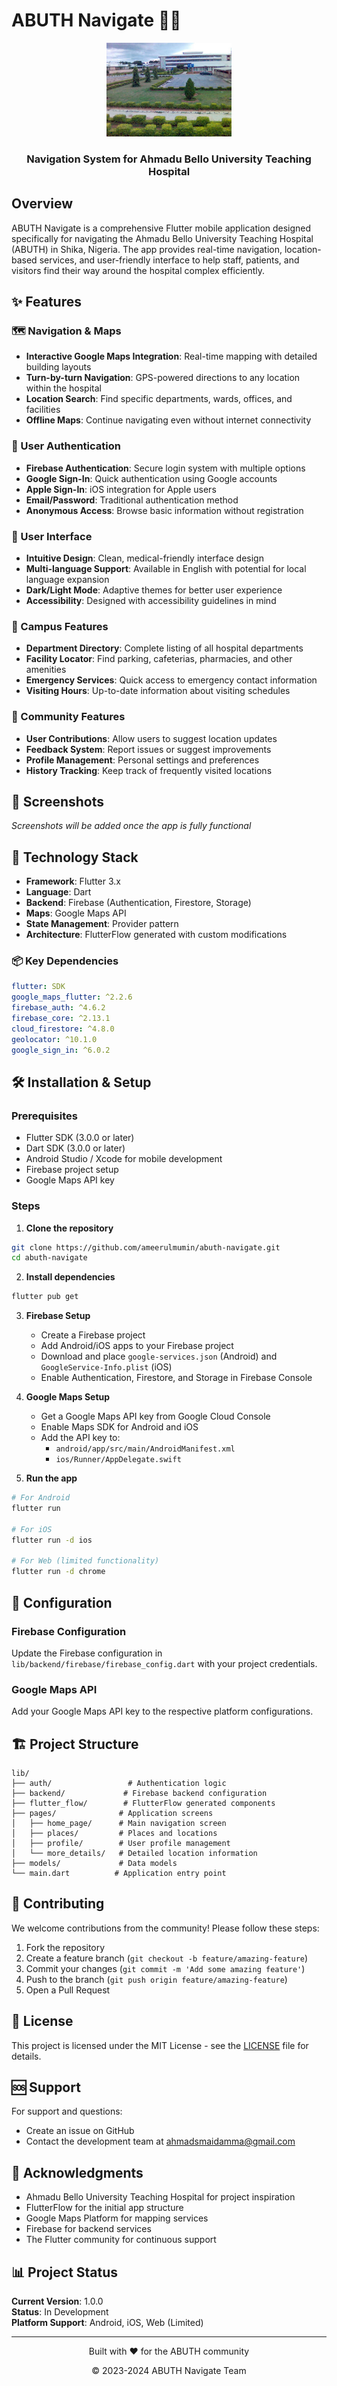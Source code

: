 # ABUTH Navigate 🏥📍

<div align="center">
  <img src="assets/images/ABUTH_SHIKA.jpg" alt="ABUTH Logo" width="200"/>
  <h3>Navigation System for Ahmadu Bello University Teaching Hospital</h3>
</div>

## Overview

ABUTH Navigate is a comprehensive Flutter mobile application designed specifically for navigating the Ahmadu Bello University Teaching Hospital (ABUTH) in Shika, Nigeria. The app provides real-time navigation, location-based services, and user-friendly interface to help staff, patients, and visitors find their way around the hospital complex efficiently.

## ✨ Features

### 🗺️ Navigation & Maps
- **Interactive Google Maps Integration**: Real-time mapping with detailed building layouts
- **Turn-by-turn Navigation**: GPS-powered directions to any location within the hospital 
- **Location Search**: Find specific departments, wards, offices, and facilities
- **Offline Maps**: Continue navigating even without internet connectivity

### 🔐 User Authentication
- **Firebase Authentication**: Secure login system with multiple options
- **Google Sign-In**: Quick authentication using Google accounts
- **Apple Sign-In**: iOS integration for Apple users
- **Email/Password**: Traditional authentication method
- **Anonymous Access**: Browse basic information without registration

### 📱 User Interface
- **Intuitive Design**: Clean, medical-friendly interface design
- **Multi-language Support**: Available in English with potential for local language expansion
- **Dark/Light Mode**: Adaptive themes for better user experience
- **Accessibility**: Designed with accessibility guidelines in mind

### 🏢 Campus Features
- **Department Directory**: Complete listing of all hospital departments
- **Facility Locator**: Find parking, cafeterias, pharmacies, and other amenities
- **Emergency Services**: Quick access to emergency contact information
- **Visiting Hours**: Up-to-date information about visiting schedules

### 👥 Community Features
- **User Contributions**: Allow users to suggest location updates
- **Feedback System**: Report issues or suggest improvements
- **Profile Management**: Personal settings and preferences
- **History Tracking**: Keep track of frequently visited locations

## 📱 Screenshots

*Screenshots will be added once the app is fully functional*

## 🚀 Technology Stack

- **Framework**: Flutter 3.x
- **Language**: Dart
- **Backend**: Firebase (Authentication, Firestore, Storage)
- **Maps**: Google Maps API
- **State Management**: Provider pattern
- **Architecture**: FlutterFlow generated with custom modifications

### 📦 Key Dependencies
```yaml
flutter: SDK
google_maps_flutter: ^2.2.6
firebase_auth: ^4.6.2
firebase_core: ^2.13.1
cloud_firestore: ^4.8.0
geolocator: ^10.1.0
google_sign_in: ^6.0.2
```

## 🛠️ Installation & Setup

### Prerequisites
- Flutter SDK (3.0.0 or later)
- Dart SDK (3.0.0 or later)
- Android Studio / Xcode for mobile development
- Firebase project setup
- Google Maps API key

### Steps

1. **Clone the repository**
```bash
git clone https://github.com/ameerulmumin/abuth-navigate.git
cd abuth-navigate
```

2. **Install dependencies**
```bash
flutter pub get
```

3. **Firebase Setup**
   - Create a Firebase project
   - Add Android/iOS apps to your Firebase project
   - Download and place `google-services.json` (Android) and `GoogleService-Info.plist` (iOS)
   - Enable Authentication, Firestore, and Storage in Firebase Console

4. **Google Maps Setup**
   - Get a Google Maps API key from Google Cloud Console
   - Enable Maps SDK for Android and iOS
   - Add the API key to:
     - `android/app/src/main/AndroidManifest.xml`
     - `ios/Runner/AppDelegate.swift`

5. **Run the app**
```bash
# For Android
flutter run

# For iOS
flutter run -d ios

# For Web (limited functionality)
flutter run -d chrome
```

## 🔧 Configuration

### Firebase Configuration
Update the Firebase configuration in `lib/backend/firebase/firebase_config.dart` with your project credentials.

### Google Maps API
Add your Google Maps API key to the respective platform configurations.

## 🏗️ Project Structure

```
lib/
├── auth/                 # Authentication logic
├── backend/             # Firebase backend configuration
├── flutter_flow/        # FlutterFlow generated components
├── pages/              # Application screens
│   ├── home_page/      # Main navigation screen
│   ├── places/         # Places and locations
│   ├── profile/        # User profile management
│   └── more_details/   # Detailed location information
├── models/             # Data models
└── main.dart          # Application entry point
```

## 🤝 Contributing

We welcome contributions from the community! Please follow these steps:

1. Fork the repository
2. Create a feature branch (`git checkout -b feature/amazing-feature`)
3. Commit your changes (`git commit -m 'Add some amazing feature'`)
4. Push to the branch (`git push origin feature/amazing-feature`)
5. Open a Pull Request

## 📄 License

This project is licensed under the MIT License - see the [LICENSE](LICENSE) file for details.

## 🆘 Support

For support and questions:
- Create an issue on GitHub
- Contact the development team at [ahmadsmaidamma@gmail.com](mailto:ahmadsmaidamma@gmail.com)

## 🙏 Acknowledgments

- Ahmadu Bello University Teaching Hospital for project inspiration
- FlutterFlow for the initial app structure
- Google Maps Platform for mapping services
- Firebase for backend services
- The Flutter community for continuous support

## 📊 Project Status

**Current Version**: 1.0.0  
**Status**: In Development  
**Platform Support**: Android, iOS, Web (Limited)

---

<div align="center">
  <p>Built with ❤️ for the ABUTH community</p>
  <p>© 2023-2024 ABUTH Navigate Team</p>
</div>
